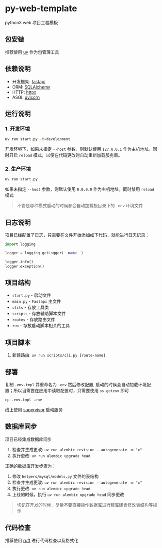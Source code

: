 # py-web-template

python3 web 项目工程模板

## 包安装

推荐使用 [uv](https://docs.astral.sh/uv/) 作为包管理工具

## 依赖说明

-   开发框架: [fastapi](https://fastapi.tiangolo.com/zh/#api_2)
-   ORM: [SQLAlchemy](https://www.sqlalchemy.org/)
-   HTTP: [httpx](https://www.python-httpx.org/)
-   ASGI: [uvicorn](https://www.uvicorn.org/)

## 运行说明

### 1. 开发环境

```bash
uv run start.py -M=development
```

开发环境下，如果未指定 `--host` 参数，则默认使用 `127.0.0.1` 作为主机地址。同时开启 `reload` 模式，以便在代码更改时自动重新加载服务器。

### 2. 生产环境

```bash
uv run start.py
```

如果未指定 `--host` 参数，则默认使用 `0.0.0.0` 作为主机地址。同时禁用 `reload` 模式

> 不管是哪种模式启动的时候都会自动加载根目录下的 `.env` 环境文件

## 日志说明

项目已经配置了日志，只需要在文件开始添加如下代码，就能进行日志记录：

```python
import logging

logger = logging.getLogger(__name__)

logger.info()
logger.exception()
```

## 项目结构

-   `start.py` - 启动文件
-   `main.py` - `Fastapi` 主文件
-   `utils` - 存放工具类
-   `scripts` - 存放辅助脚本文件
-   `routes` - 存放路由文件
-   `run` - 存放启动脚本相关的工具

## 项目脚本

1. 新建路由: `uv run scripts/cli.py [route-name]`

## 部署

复制 `.env.tmpl` 并重命名为 `.env` 然后修改配置, 启动的时候会自动加载环境配置；所以当需要在应用中读取配置时，只需要使用 `os.getenv` 即可

```bash
cp .env.tmpl .env
```

线上使用 [supervisor](https://supervisord.org/) 启动服务

## 数据库同步

项目已经集成数据库同步

1. 检查并生成更改: `uv run alembic revision --autogenerate -m "x"`
2. 执行更改: `uv run alembic upgrade head`

正确的数据库开发步骤为：

1. 修改 `helpers/mysql/models.py` 文件的表结构
2. 检查并生成更改: `uv run alembic revision --autogenerate -m "x"`
3. 执行更改: `uv run alembic upgrade head`
4. 上线的时候，执行 `uv run alembic upgrade head` 同步更改

> 切记在开发的时候，尽量不要直接操作数据库进行建库建表修改表结构等操作

## 代码检查

推荐使用 [ruff](https://docs.astral.sh/ruff/) 进行代码检查以及格式化
